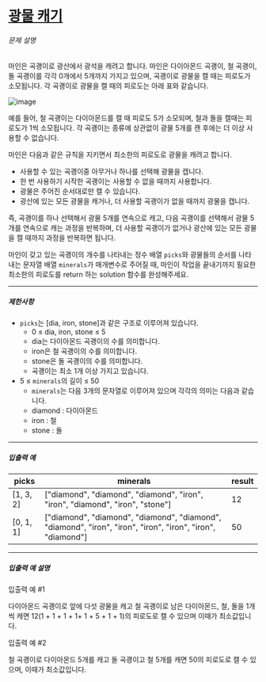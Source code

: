 # [광물 캐기](https://school.programmers.co.kr/learn/courses/30/lessons/172927)


###### 문제 설명


마인은 곡괭이로 광산에서 광석을 캐려고 합니다. 마인은 다이아몬드 곡괭이, 철 곡괭이, 돌 곡괭이를 각각 0개에서 5개까지 가지고 있으며, 곡괭이로 광물을 캘 때는 피로도가 소모됩니다. 각 곡괭이로 광물을 캘 때의 피로도는 아래 표와 같습니다.


![image](https://user-images.githubusercontent.com/62426665/217975815-63c58d04-0421-4c39-85ce-17613b9c9389.png)


예를 들어, 철 곡괭이는 다이아몬드를 캘 때 피로도 5가 소모되며, 철과 돌을 캘때는 피로도가 1씩 소모됩니다. 각 곡괭이는 종류에 상관없이 광물 5개를 캔 후에는 더 이상 사용할 수 없습니다.


마인은 다음과 같은 규칙을 지키면서 최소한의 피로도로 광물을 캐려고 합니다.


* 사용할 수 있는 곡괭이중 아무거나 하나를 선택해 광물을 캡니다.
* 한 번 사용하기 시작한 곡괭이는 사용할 수 없을 때까지 사용합니다.
* 광물은 주어진 순서대로만 캘 수 있습니다.
* 광산에 있는 모든 광물을 캐거나, 더 사용할 곡괭이가 없을 때까지 광물을 캡니다.


즉, 곡괭이를 하나 선택해서 광물 5개를 연속으로 캐고, 다음 곡괭이를 선택해서 광물 5개를 연속으로 캐는 과정을 반복하며, 더 사용할 곡괭이가 없거나 광산에 있는 모든 광물을 캘 때까지 과정을 반복하면 됩니다.


마인이 갖고 있는 곡괭이의 개수를 나타내는 정수 배열 `picks`와 광물들의 순서를 나타내는 문자열 배열 `minerals`가 매개변수로 주어질 때, 마인이 작업을 끝내기까지 필요한 최소한의 피로도를 return 하는 solution 함수를 완성해주세요.




---


##### 제한사항


* `picks`는 \[dia, iron, stone]과 같은 구조로 이루어져 있습니다.
	+ 0 ≤ dia, iron, stone ≤ 5
	+ dia는 다이아몬드 곡괭이의 수를 의미합니다.
	+ iron은 철 곡괭이의 수를 의미합니다.
	+ stone은 돌 곡괭이의 수를 의미합니다.
	+ 곡괭이는 최소 1개 이상 가지고 있습니다.
* 5 ≤ `minerals`의 길이 ≤ 50
	+ `minerals`는 다음 3개의 문자열로 이루어져 있으며 각각의 의미는 다음과 같습니다.
	+ diamond : 다이아몬드
	+ iron : 철
	+ stone : 돌




---


##### 입출력 예




| picks | minerals | result |
| --- | --- | --- |
| \[1, 3, 2] | \["diamond", "diamond", "diamond", "iron", "iron", "diamond", "iron", "stone"] | 12 |
| \[0, 1, 1] | \["diamond", "diamond", "diamond", "diamond", "diamond", "iron", "iron", "iron", "iron", "iron", "diamond"] | 50 |




---


##### 입출력 예 설명


입출력 예 \#1


다이아몬드 곡괭이로 앞에 다섯 광물을 캐고 철 곡괭이로 남은 다이아몬드, 철, 돌을 1개씩 캐면 12(1 \+ 1 \+ 1 \+ 1\+ 1 \+ 5 \+ 1 \+ 1\)의 피로도로 캘 수 있으며 이때가 최소값입니다.


입출력 예 \#2


철 곡괭이로 다이아몬드 5개를 캐고 돌 곡괭이고 철 5개를 캐면 50의 피로도로 캘 수 있으며, 이때가 최소값입니다.



